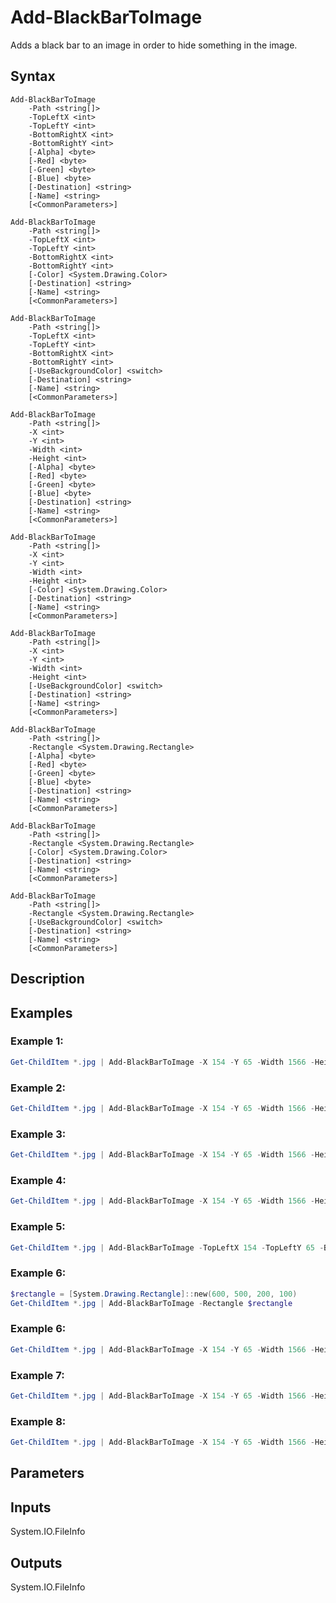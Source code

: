 # Add-BlackBarToImage

Adds a black bar to an image in order to hide something in the image.


## Syntax

```
Add-BlackBarToImage
    -Path <string[]>
    -TopLeftX <int>
    -TopLeftY <int>
    -BottomRightX <int>
    -BottomRightY <int>
    [-Alpha] <byte>
    [-Red] <byte>
    [-Green] <byte>
    [-Blue] <byte>
    [-Destination] <string>
    [-Name] <string>
    [<CommonParameters>]
```

```
Add-BlackBarToImage
    -Path <string[]>
    -TopLeftX <int>
    -TopLeftY <int>
    -BottomRightX <int>
    -BottomRightY <int>
    [-Color] <System.Drawing.Color>
    [-Destination] <string>
    [-Name] <string>
    [<CommonParameters>]
```

```
Add-BlackBarToImage
    -Path <string[]>
    -TopLeftX <int>
    -TopLeftY <int>
    -BottomRightX <int>
    -BottomRightY <int>
    [-UseBackgroundColor] <switch>
    [-Destination] <string>
    [-Name] <string>
    [<CommonParameters>]
```

```
Add-BlackBarToImage
    -Path <string[]>
    -X <int>
    -Y <int>
    -Width <int>
    -Height <int>
    [-Alpha] <byte>
    [-Red] <byte>
    [-Green] <byte>
    [-Blue] <byte>
    [-Destination] <string>
    [-Name] <string>
    [<CommonParameters>]
```

```
Add-BlackBarToImage
    -Path <string[]>
    -X <int>
    -Y <int>
    -Width <int>
    -Height <int>
    [-Color] <System.Drawing.Color>
    [-Destination] <string>
    [-Name] <string>
    [<CommonParameters>]
```

```
Add-BlackBarToImage
    -Path <string[]>
    -X <int>
    -Y <int>
    -Width <int>
    -Height <int>
    [-UseBackgroundColor] <switch>
    [-Destination] <string>
    [-Name] <string>
    [<CommonParameters>]
```

```
Add-BlackBarToImage
    -Path <string[]>
    -Rectangle <System.Drawing.Rectangle>
    [-Alpha] <byte>
    [-Red] <byte>
    [-Green] <byte>
    [-Blue] <byte>
    [-Destination] <string>
    [-Name] <string>
    [<CommonParameters>]
```

```
Add-BlackBarToImage
    -Path <string[]>
    -Rectangle <System.Drawing.Rectangle>
    [-Color] <System.Drawing.Color>
    [-Destination] <string>
    [-Name] <string>
    [<CommonParameters>]
```

```
Add-BlackBarToImage
    -Path <string[]>
    -Rectangle <System.Drawing.Rectangle>
    [-UseBackgroundColor] <switch>
    [-Destination] <string>
    [-Name] <string>
    [<CommonParameters>]
```


## Description

## Examples

### Example 1:

```ps1
Get-ChildItem *.jpg | Add-BlackBarToImage -X 154 -Y 65 -Width 1566 -Height 30
```


### Example 2:

```ps1
Get-ChildItem *.jpg | Add-BlackBarToImage -X 154 -Y 65 -Width 1566 -Height 30 -Alpha -Red -Green -Blue
```


### Example 3:

```ps1
Get-ChildItem *.jpg | Add-BlackBarToImage -X 154 -Y 65 -Width 1566 -Height 30 -Color ([System.Drawing.Color]::Black)
```


### Example 4:

```ps1
Get-ChildItem *.jpg | Add-BlackBarToImage -X 154 -Y 65 -Width 1566 -Height 30 -UseBackgroundColor
```


### Example 5:

```ps1
Get-ChildItem *.jpg | Add-BlackBarToImage -TopLeftX 154 -TopLeftY 65 -BottomRightX 1720 -BottomRightY 95
```


### Example 6:

```ps1
$rectangle = [System.Drawing.Rectangle]::new(600, 500, 200, 100)
Get-ChildItem *.jpg | Add-BlackBarToImage -Rectangle $rectangle
```


### Example 6:

```ps1
Get-ChildItem *.jpg | Add-BlackBarToImage -X 154 -Y 65 -Width 1566 -Height 30 -Destination .\blackbar\
```


### Example 7:

```ps1
Get-ChildItem *.jpg | Add-BlackBarToImage -X 154 -Y 65 -Width 1566 -Height 30 -Destination { Join-Path $_.DirectoryName \blackbar\ }
```


### Example 8:

```ps1
Get-ChildItem *.jpg | Add-BlackBarToImage -X 154 -Y 65 -Width 1566 -Height 30 -Name { $_.BaseName + '_' + (Get-Date -Format 'yyyy-MM-dd-HH-mm-ss') + $_.Extension }
```


## Parameters

## Inputs

System.IO.FileInfo


## Outputs

System.IO.FileInfo
